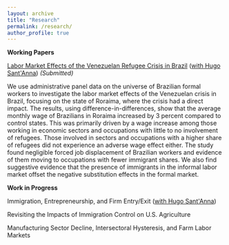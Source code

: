 ```yaml
---
layout: archive
title: "Research"
permalink: /research/
author_profile: true
---
```


**Working Papers**

[Labor Market Effects of the Venezuelan Refugee Crisis in Brazil](SantAnnaShrestha2023) ([with Hugo Sant'Anna](https://hsantanna.org/)) *(Submitted)*

We use administrative panel data on the universe of Brazilian formal workers to investigate the labor market effects of the Venezuelan crisis in Brazil, focusing on the state of Roraima, where the crisis had a direct impact. The results, using difference-in-differences, show that the average monthly wage of Brazilians in Roraima increased by 3 percent compared to control states. This was primarily driven by a wage increase among those working in economic sectors and occupations with little to no involvement of refugees. Those involved in sectors and occupations with a higher share of refugees did not experience an adverse wage effect either. The study found negligible forced job displacement of Brazilian workers and evidence of them moving to occupations with fewer immigrant shares. We also find suggestive evidence that the presence of immigrants in the informal labor market offset the negative substitution effects in the formal market.

**Work in Progress**

Immigration, Entrepreneurship, and Firm Entry/Exit ([with Hugo Sant'Anna](https://hsantanna.org/))

Revisiting the Impacts of Immigration Control on U.S. Agriculture

Manufacturing Sector Decline, Intersectoral Hysteresis, and Farm Labor Markets

